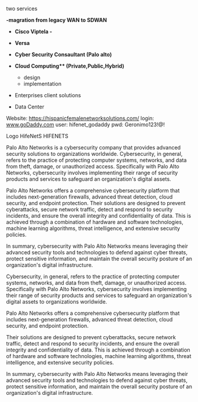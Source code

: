 two services

<b>-magration from legacy WAN to SDWAN
- Cisco Viptela - 
- Versa

- Cyber Security Consaultant (Palo alto)

- Cloud Computing** (Private,Public,Hybrid)</b>
    - design
    - implementation

- Enterprises client solutions

- Data Center

Website: https://hispanicfemalenetworksolutions.com/
login: www.goDaddy.com
user: hifenet_godaddy
pwd: Geronimo123!@!

Logo
HifeNetS
HIFENETS


Palo Alto Networks is a cybersecurity company that provides advanced security solutions to organizations worldwide. Cybersecurity, in general, refers to the practice of protecting computer systems, networks, and data from theft, damage, or unauthorized access. Specifically with Palo Alto Networks, cybersecurity involves implementing their range of security products and services to safeguard an organization's digital assets.

Palo Alto Networks offers a comprehensive cybersecurity platform that includes next-generation firewalls, advanced threat detection, cloud security, and endpoint protection. Their solutions are designed to prevent cyberattacks, secure network traffic, detect and respond to security incidents, and ensure the overall integrity and confidentiality of data. This is achieved through a combination of hardware and software technologies, machine learning algorithms, threat intelligence, and extensive security policies.

In summary, cybersecurity with Palo Alto Networks means leveraging their advanced security tools and technologies to defend against cyber threats, protect sensitive information, and maintain the overall security posture of an organization's digital infrastructure.



Cybersecurity, in general, refers to the practice of protecting computer systems, networks, and data from theft, damage, or unauthorized access. Specifically with Palo Alto Networks, cybersecurity involves implementing their range of security products and services to safeguard an organization's digital assets to organizations worldwide.

Palo Alto Networks offers a comprehensive cybersecurity platform that includes next-generation firewalls, advanced threat detection, cloud security, and endpoint protection. 

Their solutions are designed to prevent cyberattacks, secure network traffic, detect and respond to security incidents, and ensure the overall integrity and confidentiality of data. This is achieved through a combination of hardware and software technologies, machine learning algorithms, threat intelligence, and extensive security policies.

In summary, cybersecurity with Palo Alto Networks means leveraging their advanced security tools and technologies to defend against cyber threats, protect sensitive information, and maintain the overall security posture of an organization's digital infrastructure.
